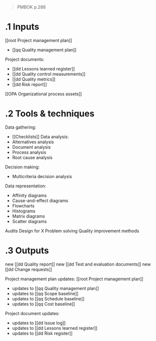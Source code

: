 > PMBOK p.288
# .1 Inputs
[[root Project management plan]]
* [[qq Quality management plan]]

Project documents:
* [[dd Lessons learned register]]
* [[dd Quality control measurements]]
* [[dd Quality metrics]]
* [[dd Risk report]]

[[OPA Organizational process assets]]

# .2 Tools & techniques

Data gathering:
* [[Checklists]]
Data analysis:
* Alternatives analysis
* Document analysis
* Process analysis
* Root cause analysis

Decision making:
* Multicriteria decision analysis

Data representation:
* Affinity diagrams
* Cause-and-effect diagrams
* Flowcharts
* Histograms
* Matrix diagrams
* Scatter diagrams

Audits
Design for X
Problem solving
Quality improvement methods

# .3 Outputs
new [[dd Quality report]]
new [[dd Test and evaluation documents]]
new [[dd Change requests]]


Project management plan updates: [[root Project management plan]]
* updates to [[qq Quality management plan]]
* updates to [[qq Scope baseline]]
* updates to [[qq Schedule baseline]]
* updates to [[qq Cost baseline]]


Project document updates:
* updates to [[dd Issue log]]
* updates to [[dd Lessons learned register]]
* updates to [[dd Risk register]]


